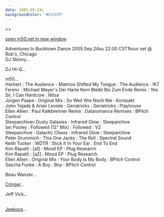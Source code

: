 ```yaml
---
date: 2005.09.24c
backgroundColor: '#CCCCFF'
---
```


\>>

[open m50.net in new window](http://m50.net/)

Adventures In Bucktown Dance 2005.Sep.24su 22:00 CST1hour set @ Rob's, Chicago  
DJ Skinny...  


DJ Hi-Q...  


m50...  
Herbert : The Audience - Matmos Shifted My Tongue : The Audience : !K7  
Ferenc : Michael Mayer's Der Harte Kern Bleibt Bis Zum Ende Remix : Yes Sir, I Can Hardcore : Nitsa  
Jürgen Paape : Original Mix : So Weit Wie Noch Nie : Kompakt  
John Tejada & Arian Leviste : Geriatricks : Geriatricks : Playhouse  
Ellen Allien : Paul Kalkbrenner Remix : Dataromance Remixes : BPitch Control  
Sleeparchivev Dusty Galaxies : Infrared Glow : Sleeparchive  
Ian Pooley : Followed (12" Mix) : Followed : V2  
Sleeparchive : Galactic Chaos : Infrared Glow : Sleeparchive  
Peter Grummich : This One Jacks : The Roll : Spectral Sound  
Keith Tucker : WDTR : Stick It In Your Ear : End To End  
Kim Rapatti : \[a1\] : Mood EP : Plug Research  
Kim Rapatti : \[a2\] : Mood EP : Plug Research  
Ellen Allien : Original Mix : Your Body Is My Body : BPitch Control  
Sascha Funke : A Boy : Boy : BPitch Control  

Beau Wanzer...  


[Cringer](http://www.parttimesuckers.com/)...  


Jeff Vick...  

[  
Jeekoos](http://www.jeekoos.com/)...